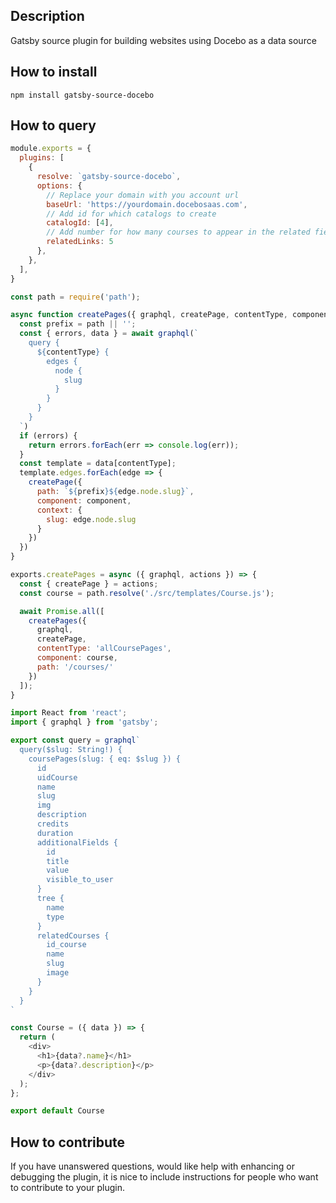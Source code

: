 ## Description
Gatsby source plugin for building websites using Docebo as a data source

## How to install

```shell
npm install gatsby-source-docebo
```

## How to query

```js:title=gatsby-config.js
module.exports = {
  plugins: [
    {
      resolve: `gatsby-source-docebo`,
      options: {
        // Replace your domain with you account url
        baseUrl: 'https://yourdomain.docebosaas.com',
        // Add id for which catalogs to create
        catalogId: [4],
        // Add number for how many courses to appear in the related field. Default is 5
        relatedLinks: 5
      },
    },
  ],
}
```

```js:title=gatsby-node.js
const path = require('path');

async function createPages({ graphql, createPage, contentType, component, path }) {
  const prefix = path || '';
  const { errors, data } = await graphql(`
    query {
      ${contentType} {
        edges {
          node {
            slug
          }
        }
      }
    }
  `)
  if (errors) {
    return errors.forEach(err => console.log(err));
  }
  const template = data[contentType];
  template.edges.forEach(edge => {
    createPage({
      path: `${prefix}${edge.node.slug}`,
      component: component,
      context: {
        slug: edge.node.slug
      }
    })
  })
}

exports.createPages = async ({ graphql, actions }) => {
  const { createPage } = actions;
  const course = path.resolve('./src/templates/Course.js');

  await Promise.all([
    createPages({
      graphql,
      createPage,
      contentType: 'allCoursePages',
      component: course,
      path: '/courses/'
    })
  ]);
}
```

```js:title=course.js
import React from 'react';
import { graphql } from 'gatsby';

export const query = graphql`
  query($slug: String!) {
    coursePages(slug: { eq: $slug }) {
      id
      uidCourse
      name
      slug
      img
      description
      credits
      duration
      additionalFields {
        id
        title
        value
        visible_to_user
      }
      tree {
        name
        type
      }
      relatedCourses {
        id_course
        name
        slug
        image
      }
    }
  }
`

const Course = ({ data }) => {
  return (
    <div>
      <h1>{data?.name}</h1>
      <p>{data?.description}</p>
    </div>
  );
};

export default Course

```

## How to contribute

If you have unanswered questions, would like help with enhancing or debugging the plugin, it is nice to include instructions for people who want to contribute to your plugin.